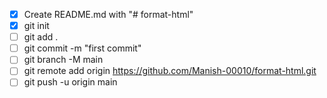 - [x] Create README.md with "# format-html"
- [x] git init
- [ ] git add .
- [ ] git commit -m "first commit"
- [ ] git branch -M main
- [ ] git remote add origin https://github.com/Manish-00010/format-html.git
- [ ] git push -u origin main
